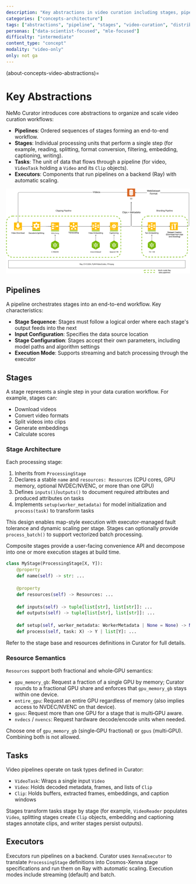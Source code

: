 ```yaml
---
description: "Key abstractions in video curation including stages, pipelines, and execution modes for scalable processing"
categories: ["concepts-architecture"]
tags: ["abstractions", "pipeline", "stages", "video-curation", "distributed", "ray"]
personas: ["data-scientist-focused", "mle-focused"]
difficulty: "intermediate"
content_type: "concept"
modality: "video-only"
only: not ga
---
```


(about-concepts-video-abstractions)=

# Key Abstractions

NeMo Curator introduces core abstractions to organize and scale video curation workflows:

- **Pipelines**: Ordered sequences of stages forming an end-to-end workflow.
- **Stages**: Individual processing units that perform a single step (for example, reading, splitting, format conversion, filtering, embedding, captioning, writing).
- **Tasks**: The unit of data that flows through a pipeline (for video, `VideoTask` holding a `Video` and its `Clip` objects).
- **Executors**: Components that run pipelines on a backend (Ray) with automatic scaling.

![Stages and Pipelines](./_images/stages-pipelines-diagram.png)

## Pipelines

A pipeline orchestrates stages into an end-to-end workflow. Key characteristics:

- **Stage Sequence**: Stages must follow a logical order where each stage's output feeds into the next
- **Input Configuration**: Specifies the data source location
- **Stage Configuration**: Stages accept their own parameters, including model paths and algorithm settings
- **Execution Mode**: Supports streaming and batch processing through the executor

## Stages

A stage represents a single step in your data curation workflow. For example, stages can:

- Download videos
- Convert video formats
- Split videos into clips
- Generate embeddings
- Calculate scores

### Stage Architecture

Each processing stage:

1. Inherits from `ProcessingStage`
2. Declares a stable `name` and `resources: Resources` (CPU cores, GPU memory, optional NVDEC/NVENC, or more than one GPU)
3. Defines `inputs()`/`outputs()` to document required attributes and produced attributes on tasks
4. Implements `setup(worker_metadata)` for model initialization and `process(task)` to transform tasks

This design enables map-style execution with executor-managed fault tolerance and dynamic scaling per stage. Stages can optionally provide `process_batch()` to support vectorized batch processing.

Composite stages provide a user-facing convenience API and decompose into one or more execution stages at build time.

```python
class MyStage(ProcessingStage[X, Y]):
    @property
    def name(self) -> str: ...

    @property
    def resources(self) -> Resources: ...

    def inputs(self) -> tuple[list[str], list[str]]: ...
    def outputs(self) -> tuple[list[str], list[str]]: ...

    def setup(self, worker_metadata: WorkerMetadata | None = None) -> None: ...
    def process(self, task: X) -> Y | list[Y]: ...
```

Refer to the stage base and resources definitions in Curator for full details.

### Resource Semantics

`Resources` support both fractional and whole‑GPU semantics:

- `gpu_memory_gb`: Request a fraction of a single GPU by memory; Curator rounds to a fractional GPU share and enforces that `gpu_memory_gb` stays within one device.
- `entire_gpu`: Request an entire GPU regardless of memory (also implies access to NVDEC/NVENC on that device).
- `gpus`: Request more than one GPU for a stage that is multi‑GPU aware.
- `nvdecs` / `nvencs`: Request hardware decode/encode units when needed.

Choose one of `gpu_memory_gb` (single‑GPU fractional) or `gpus` (multi‑GPU). Combining both is not allowed.

## Tasks

Video pipelines operate on task types defined in Curator:

- `VideoTask`: Wraps a single input `Video`
- `Video`: Holds decoded metadata, frames, and lists of `Clip`
- `Clip`: Holds buffers, extracted frames, embeddings, and caption windows

Stages transform tasks stage by stage (for example, `VideoReader` populates `Video`, splitting stages create `Clip` objects, embedding and captioning stages annotate clips, and writer stages persist outputs).

## Executors

Executors run pipelines on a backend. Curator uses `XennaExecutor` to translate `ProcessingStage` definitions into Cosmos-Xenna stage specifications and run them on Ray with automatic scaling. Execution modes include streaming (default) and batch.
